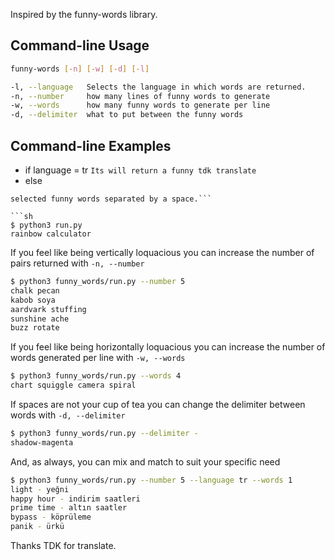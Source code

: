 Inspired by the funny-words library.

## Command-line Usage
```sh
funny-words [-n] [-w] [-d] [-l]

-l, --language   Selects the language in which words are returned.
-n, --number     how many lines of funny words to generate
-w, --words      how many funny words to generate per line
-d, --delimiter  what to put between the funny words
```

## Command-line Examples

* if language = tr
```Its will return a funny tdk translate```
* else
```In its purest form funny-words will return a single pair of randomly
selected funny words separated by a space.```

```sh
$ python3 run.py
rainbow calculator
```

If you feel like being vertically loquacious you can increase the number of pairs returned with `-n, --number`

```sh
$ python3 funny_words/run.py --number 5
chalk pecan
kabob soya
aardvark stuffing
sunshine ache
buzz rotate
```

If you feel like being horizontally loquacious you can increase the number of words generated per line with `-w, --words`

```sh
$ python3 funny_words/run.py --words 4
chart squiggle camera spiral
```

If spaces are not your cup of tea you can change the delimiter between words with `-d, --delimiter`

```sh
$ python3 funny_words/run.py --delimiter -
shadow-magenta
```

And, as always, you can mix and match to suit your specific need

```sh
$ python3 funny_words/run.py --number 5 --language tr --words 1
light - yeğni
happy hour - indirim saatleri
prime time - altın saatler
bypass - köprüleme
panik - ürkü
```


Thanks TDK for translate.

